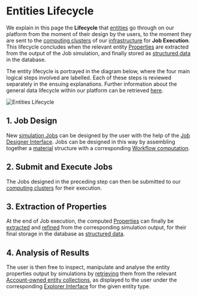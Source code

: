 # Entities Lifecycle

We explain in this page the **Lifecycle** that [entities](overview.md) go through on our platform from the moment of their design by the users, to the moment they are sent to the [computing clusters](../infrastructure/clusters/overview.md) of our [infrastructure](../infrastructure/overview.md) for **Job Execution**. This lifecycle concludes when the relevant entity [Properties](../properties/overview.md) are extracted from the output of the Job simulation, and finally stored as [structured data](../data-structured/overview.md) in the database.

The entity lifecycle is portrayed in the diagram below, where the four main logical steps involved are labelled. Each of these steps is reviewed separately in the ensuing explanations. Further information about the general data lifecycle within our platform can be retrieved [here](../data/lifecycle.md).

![Entities Lifecycle](../images/entities-general/entities-lifecycle.png "Entities Lifecycle")

## 1. Job Design

New [simulation Jobs](../jobs/overview.md) can be designed by the user with the help of the [Job Designer Interface](../jobs-designer/overview.md). Jobs can be designed in this way by assembling together a [material](../materials/overview.md) structure with a corresponding [Workflow computation](../workflows/overview.md).

## 2. Submit and Execute Jobs

The Jobs designed in the preceding step can then be submitted to our [computing clusters](../infrastructure/clusters/overview.md) for their execution.

## 3. Extraction of Properties

At the end of Job execution, the computed [Properties](../properties/overview.md) can finally be [extracted](../properties/lifecycle/extractor.md) and [refined](../properties/lifecycle/refinement.md) from the corresponding simulation output, for their final storage in the database as [structured data](../data-structured/overview.md).

## 4. Analysis of Results

The user is then free to inspect, manipulate and analyse the entity properties output by simulations by [retrieving](../properties/lifecycle/retrieval.md) them from the relevant [Account-owned entity collections](../accounts/collections.md), as displayed to the user under the corresponding [Explorer Interface](ui/explorer.md) for the given entity type.
